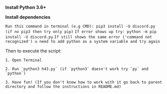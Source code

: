 **Install Python 3.6+**


**Install dependencies**

```Run this command in terminal (e.g CMD): pip3 install -U discord.py            (if no pip3 then try only pip)```
```If error shows up try: python -m pip install -U discord.py```
```If still shows the same error ('command not recognized') u need to add python as a system variable and try again```

Then to execute the script:

    1. Open Terminal
    
    2. Run `python3 h43.py` (if `python3` doesn't work try `py` and `python`)
    
    3. Have fun! (If you don't know how to work with it go back to parent directory and follow the instructions in README.md)
